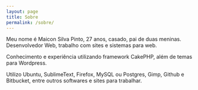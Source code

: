 ```yaml
---
layout: page
title: Sobre
permalink: /sobre/
---
```


Meu nome é Maicon Silva Pinto, 27 anos, casado, pai de duas meninas. Desenvolvedor Web, trabalho com sites e sistemas para web.

Conhecimento e experiência utilizando framework CakePHP, além de temas para Wordpress.

Utilizo Ubuntu, SublimeText, Firefox, MySQL ou Postgres, Gimp, Github e Bitbucket, entre outros softwares e sites para trabalhar. 
